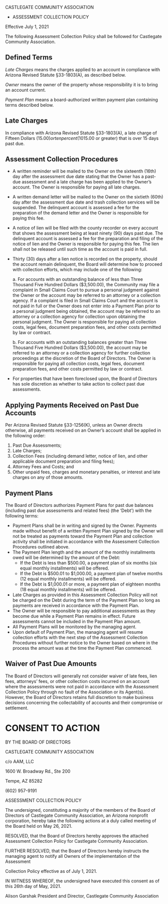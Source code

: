 CASTLEGATE COMMUNITY ASSOCIATION

* ASSESSMENT COLLECTION POLICY

Effective July 1, 2021

The following Assessment Collection Policy shall be followed for Castlegate Community Association.

## Defined Terms

_Late Charges_ means the charges applied to an account in compliance with Arizona Revised Statute §33-1803(A), as described below.

_Owner_ means the owner of the property whose responsibility it is to bring an account current.

_Payment Plan_ means a board-authorized written payment plan containing terms described below.

## Late Charges

In compliance with Arizona Revised Statute §33-1803(A), a late charge of Fifteen Dollars ($15.00) or ten percent (10%) of the unpaid assessment, whichever is greater, will be applied to every account showing any part of an assessment ($15.00 or greater) that is over 15 days past due.

## Assessment Collection Procedures

* A written reminder will be mailed to the Owner on the sixteenth (16th) day after the assessment due date stating that the Owner has a past-due assessment and a late charge has been applied to the Owner’s account. The Owner is responsible for paying all late charges.
* A written demand letter will be mailed to the Owner on the sixtieth (60th) day after the assessment due date and trash collection services will be suspended. The delinquent account is assessed a fee for the preparation of the demand letter and the Owner is responsible for paying this fee.
* A notice of lien will be filed with the county recorder on every account that shows the assessment being at least ninety (90) days past due. The delinquent account is assessed a fee for the preparation and filing of the notice of lien and the Owner is responsible for paying this fee. The lien shall not be released until such time as the account is paid in full.
* Thirty (30) days after a lien notice is recorded on the property, should the account remain delinquent, the Board will determine how to proceed with collection efforts, which may include one of the following:

  a. For accounts with an outstanding balance of less than Three Thousand Five Hundred Dollars ($3,500.00), the Community may file a complaint in Small Claims Court to pursue a personal judgment against the Owner or the account may be referred to an attorney or a collection agency. If a complaint is filed in Small Claims Court and the account is not paid in full or the Owner does not enter into a Payment Plan prior to a personal judgment being obtained, the account may be referred to an attorney or a collection agency for collection upon obtaining the personal judgment. The Owner is responsible for paying all collection costs, legal fees, document preparation fees, and other costs permitted by law or contract.

  b. For accounts with an outstanding balances greater than Three Thousand Five Hundred Dollars ($3,500.00), the account may be referred to an attorney or a collection agency for further collection proceedings at the discretion of the Board of Directors. The Owner is responsible for paying all collection costs, legal fees, document preparation fees, and other costs permitted by law or contract.

* For properties that have been foreclosed upon, the Board of Directors has sole discretion as whether to take action to collect past due assessments.

## Applying Payments Received on Past Due Accounts
Per Arizona Revised Statute §33-1256(K), unless an Owner directs otherwise, all payments received on an Owner’s account shall be applied in the following order:
1. Past Due Assessments;
2. Late Charges;
3. Collection Fees (including demand letter, notice of lien, and other applicable document preparation and filing fees);
4. Attorney Fees and Costs; and
5. Other unpaid fees, charges and monetary penalties, or interest and late charges on any of those amounts.

## Payment Plans
The Board of Directors authorizes Payment Plans for past due balances (including past due assessments and related fees) (the ‘Debt’) with the following terms:

* Payment Plans shall be in writing and signed by the Owner. Payments made without benefit of a written Payment Plan signed by the Owner will not be treated as payments toward the Payment Plan and collection activity shall be initiated in accordance with the Assessment Collection Procedures outlined above.
* The Payment Plan length and the amount of the monthly installments owed will be determined by the amount of the Debt:
  * If the Debt is less than $500.00, a payment plan of six months (six equal monthly installments) will be offered.
  * If the Debt is $500.01 to $1,000.00, a payment plan of twelve months (12 equal monthly installments) will be offered.
  * If the Debt is $1,000.01 or more, a payment plan of eighteen months (18 equal monthly installments) will be offered.
* Late Charges as provided in this Assessment Collection Policy will not be charged on the Debt during the term of the Payment Plan so long as payments are received in accordance with the Payment Plan.
* The Owner will be responsible to pay additional assessments as they become due while a Payment Plan remains in effect. Future assessments cannot be included in the Payment Plan amount.
* All Payment Plans will be monitored by the managing agent.
* Upon default of Payment Plan, the managing agent will resume collection efforts with the next step of the Assessment Collection Procedures without further notice to the Owner based on where in the process the amount was at the time the Payment Plan commenced.

## Waiver of Past Due Amounts

The Board of Directors will generally not consider waiver of late fees, lien fees, attorneys’ fees, or other collection costs incurred on an account where the assessments were not paid in accordance with the Assessment Collection Policy through no fault of the Association or its Agent(s). However, the Board of Directors retains full discretion to make business decisions concerning the collectability of accounts and their compromise or settlement.

# CONSENT TO ACTION

BY THE BOARD OF DIRECTORS

CASTLEGATE COMMUNITY ASSOCIATION

c/o AAM, LLC

1600 W. Broadway Rd., Ste 200

Tempe, AZ 85282

(602) 957-9191

ASSESSMENT COLLECTION POLICY

The undersigned, constituting a majority of the members of the Board of Directors of Castlegate Community Association, an Arizona nonprofit corporation, hereby take the following actions at a duly called meeting of the Board held on May 26, 2021.

RESOLVED, that the Board of Directors hereby approves the attached Assessment Collection Policy for Castlegate Community Association.

FURTHER RESOLVED, that the Board of Directors hereby instructs the managing agent to notify all Owners of the implementation of the Assessment

Collection Policy effective as of July 1, 2021.

IN WITNESS WHEREOF, the undersigned have executed this consent as of this 26th day of May, 2021.

Alison Garshak
President and Director, Castlegate Community Association
